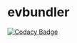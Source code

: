 # evbundler
[![Codacy Badge](https://api.codacy.com/project/badge/Grade/76e08b4b0a734ca59bdb4da18b546a30)](https://app.codacy.com/gh/go-loadtest/evbundler?utm_source=github.com&utm_medium=referral&utm_content=go-loadtest/evbundler&utm_campaign=Badge_Grade_Dashboard)